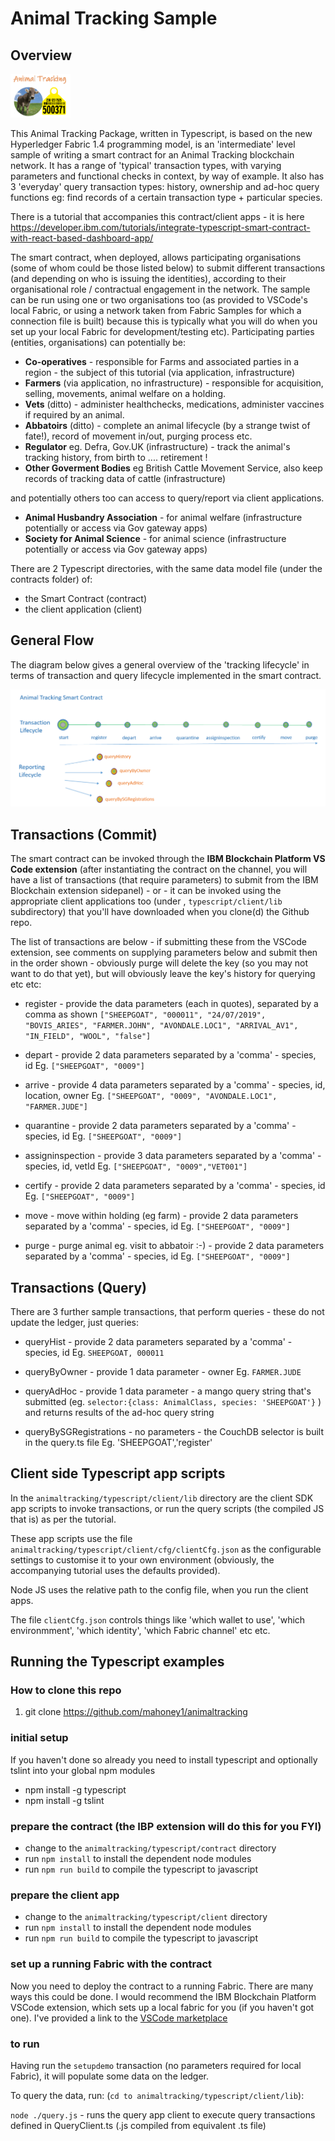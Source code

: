 # Animal Tracking Sample

## Overview

<img src="./img/README-animaltracking.png" title="Animal Tracking" alt="Animal Tracking graphic" style="height:70px;">


This Animal Tracking Package, written in Typescript, is based on the new Hyperledger Fabric 1.4 programming model, is an 'intermediate' level sample of writing a smart contract for an Animal Tracking blockchain network. It has a range of 'typical' transaction types, with varying parameters and functional checks in context, by way of example. It also has 3 'everyday' query transaction types: history, ownership and ad-hoc query functions eg: find records of a certain transaction type + particular species.

There is a tutorial that accompanies this contract/client apps - it is here https://developer.ibm.com/tutorials/integrate-typescript-smart-contract-with-react-based-dashboard-app/

The smart contract, when deployed,  allows participating organisations (some of whom could be those listed below) to submit different transactions (and depending on who is issuing the identities), according to their organisational role / contractual engagement in the network. The sample can be run using one or two organisations too (as provided to VSCode's local Fabric, or using a network taken from Fabric Samples for which a connection file is built) because this is typically what you will do when you set up your local Fabric for development/testing etc). Participating parties (entities, organisations) can potentially be:

  * **Co-operatives** - responsible for Farms and associated parties in a region - the subject of this tutorial (via application, infrastructure)
  * **Farmers** (via application, no infrastructure) - responsible for acquisition, selling, movements, animal welfare on a holding.
  * **Vets** (ditto) - administer healthchecks, medications, administer vaccines if required by an animal.
  * **Abbatoirs** (ditto) -  complete an animal lifecycle (by a strange twist of fate!), record of movement in/out, purging process etc.
  * **Regulator** eg. Defra, Gov.UK  (infrastructure) - track the animal's tracking history, from birth to .... retirement !
  * **Other Goverment Bodies** eg British Cattle Movement Service, also keep records of tracking data of cattle (infrastructure)
    
and potentially others too can access to query/report via client applications.
    
  * **Animal Husbandry Association** - for animal welfare (infrastructure potentially or access via Gov gateway apps)
  * **Society for Animal Science** - for animal science (infrastructure potentially or access via Gov gateway apps)
    
There are 2 Typescript directories, with the same data model file (under the contracts folder) of:
  * the Smart Contract (contract)
  * the client application (client)
    
## General Flow

The diagram below gives a general overview of the 'tracking lifecycle' in terms of transaction and query lifecycle implemented in the smart contract.

<img src="./img/animaltrackingcontract.png" title="Animal Tracking" alt="Animal Tracking Contract Transaction Flow">

## Transactions (Commit)
  
The smart contract can be invoked through the **IBM Blockchain Platform VS Code extension**  (after instantiating the contract on the channel, you will have a list of transactions (that require parameters) to submit from the IBM Blockchain extension sidepanel) - or - it can be invoked using the appropriate client applications too (under , `typescript/client/lib` subdirectory) that you'll have downloaded when you clone(d) the Github repo.
  
The list of transactions are below - if submitting these from the VSCode extension, see comments on supplying parameters below and submit then in the order shown - obviously purge will delete the key (so you may not want to do that yet), but will obviously leave the key's history for querying etc etc:
  
  * register    - provide the data parameters (each in quotes), separated by a comma as shown 
                  `["SHEEPGOAT", "000011", "24/07/2019", "BOVIS_ARIES", "FARMER.JOHN", "AVONDALE.LOC1", "ARRIVAL_AV1", "IN_FIELD", "WOOL", "false"]`

                  
  * depart      - provide 2 data parameters separated by a 'comma' - species, id  Eg. `["SHEEPGOAT", "0009"]`
  
  * arrive      - provide 4 data parameters separated by a 'comma' - species, id, location, owner Eg. `["SHEEPGOAT", "0009", "AVONDALE.LOC1", "FARMER.JUDE"]`
  
  * quarantine  - provide 2 data parameters separated by a 'comma' - species, id  Eg. `["SHEEPGOAT", "0009"]`
  
  * assigninspection  - provide 3 data parameters separated by a 'comma' - species, id, vetId  Eg. `["SHEEPGOAT", "0009","VET001"]`
  
  * certify  - provide 2 data parameters separated by a 'comma' - species, id  Eg. `["SHEEPGOAT", "0009"]`
  
  * move  - move within holding (eg farm) - provide 2 data parameters separated by a 'comma' - species, id  Eg. `["SHEEPGOAT", "0009"]`
  
  * purge  - purge animal eg. visit to abbatoir :-)  - provide 2 data parameters separated by a 'comma' - species, id  Eg. `["SHEEPGOAT", "0009"]`


## Transactions (Query)
   
There are 3 further sample transactions, that perform queries - these do not update the ledger, just queries:
   
  * queryHist  - provide 2 data parameters separated by a 'comma' - species, id  Eg. `SHEEPGOAT, 000011`
   
  * queryByOwner  - provide 1 data parameter - owner  Eg. `FARMER.JUDE`
   
  * queryAdHoc  - provide 1 data parameter - a mango query string that's submitted (eg. `selector:{class: AnimalClass, species: 'SHEEPGOAT'}` )  and returns results of the ad-hoc query string
  
  * queryBySGRegistrations - no parameters - the CouchDB selector is built in the query.ts file Eg. 'SHEEPGOAT','register'
   

## Client side Typescript app scripts

In the `animaltracking/typescript/client/lib` directory are the client SDK app scripts to invoke transactions, or run the query scripts (the compiled JS that is) as per the tutorial.

These app scripts use the file `animaltracking/typescript/client/cfg/clientCfg.json` as the configurable settings to customise it to your own environment (obviously, the accompanying tutorial uses the defaults provided). 

Node JS uses the relative path to the config file, when you run the client apps.

The file `clientCfg.json` controls things like 'which wallet to use', 'which environmment', 'which identity', 'which Fabric channel' etc etc. 

   
## Running the Typescript examples

### How to clone this repo
   
1. git clone https://github.com/mahoney1/animaltracking
   
### initial setup

If you haven't done so already you need to install typescript and optionally tslint into your global npm modules
- npm install -g typescript
- npm install -g tslint

### prepare the contract (the IBP extension will do this for you FYI)
- change to the `animaltracking/typescript/contract` directory
- run `npm install` to install the dependent node modules
- run `npm run build` to compile the typescript to javascript

### prepare the client app
- change to the `animaltracking/typescript/client` directory
- run `npm install` to install the dependent node modules
- run `npm run build` to compile the typescript to javascript

### set up a running Fabric with the contract
Now you need to deploy the contract to a running Fabric. There are many ways this could be done. I would recommend the IBM Blockchain Platform VSCode extension, which sets up a local fabric for you (if you haven't got one). I've provided a link to the [VSCode marketplace](https://marketplace.visualstudio.com/items?itemName=IBMBlockchain.ibm-blockchain-platform)

### to run

Having run the `setupdemo` transaction (no parameters required for local Fabric), it will populate some data on the ledger.

To query the data, run: (`cd to animaltracking/typescript/client/lib`):

`node ./query.js` - runs the query app client to execute query transactions defined in QueryClient.ts (.js compiled from equivalent .ts file)

